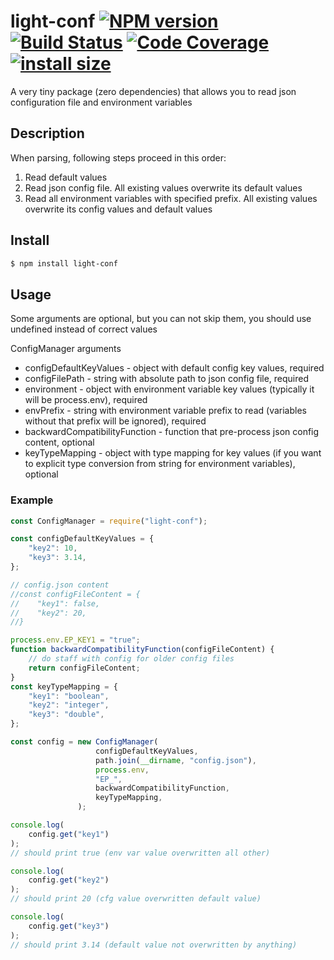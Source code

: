 # light-conf [![NPM version](https://badge.fury.io/js/light-conf.svg)](https://badge.fury.io/js/light-conf) [![Build Status](https://travis-ci.com/v-electrolux/light-conf.svg?branch=master)](https://travis-ci.com/v-electrolux/light-conf) [![Code Coverage](https://badgen.now.sh/codecov/c/github/v-electrolux/light-conf)](https://badgen.now.sh/codecov/c/github/v-electrolux/light-conf) [![install size](https://packagephobia.com/badge?p=light-conf)](https://packagephobia.com/result?p=light-conf) 

A very tiny package (zero dependencies) that allows you to read json configuration file and environment variables

## Description

When parsing, following steps proceed in this order:
1. Read default values
1. Read json config file. All existing values overwrite its default values
1. Read all environment variables with specified prefix. All existing values overwrite its config values and default values

## Install

```bash
$ npm install light-conf
```

## Usage

Some arguments are optional, but you can not skip them, you should use undefined instead of correct values

ConfigManager arguments
- configDefaultKeyValues - object with default config key values, required
- configFilePath - string with absolute path to json config file, required
- environment - object with environment variable key values (typically it will be process.env), required
- envPrefix - string with environment variable prefix to read (variables without that prefix will be ignored), required
- backwardCompatibilityFunction - function that pre-process json config content, optional
- keyTypeMapping - object with type mapping for key values (if you want to explicit type conversion from string for environment variables), optional

### Example

```js
const ConfigManager = require("light-conf");

const configDefaultKeyValues = {
    "key2": 10,
    "key3": 3.14,
};

// config.json content
//const configFileContent = {
//    "key1": false,
//    "key2": 20,
//}

process.env.EP_KEY1 = "true";
function backwardCompatibilityFunction(configFileContent) {
    // do staff with config for older config files
    return configFileContent;
}
const keyTypeMapping = {
    "key1": "boolean",
    "key2": "integer",
    "key3": "double",
};

const config = new ConfigManager(
                   configDefaultKeyValues,
                   path.join(__dirname, "config.json"),
                   process.env,
                   "EP_",
                   backwardCompatibilityFunction,
                   keyTypeMapping,
               );

console.log(
    config.get("key1")
);
// should print true (env var value overwritten all other)

console.log(
    config.get("key2")
);
// should print 20 (cfg value overwritten default value)

console.log(
    config.get("key3")
);
// should print 3.14 (default value not overwritten by anything)
```
